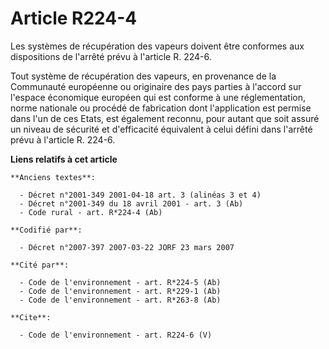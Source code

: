 # Article R224-4

Les systèmes de récupération des vapeurs doivent être conformes aux dispositions de l'arrêté prévu à l'article R. 224-6. 

Tout système de récupération des vapeurs, en provenance de la Communauté européenne ou originaire des pays parties à l'accord
sur l'espace économique européen qui est conforme à une réglementation, norme nationale ou procédé de fabrication dont
l'application est permise dans l'un de ces Etats, est également reconnu, pour autant que soit assuré un niveau de sécurité et
d'efficacité équivalent à celui défini dans l'arrêté prévu à l'article R. 224-6.

**Liens relatifs à cet article**

	**Anciens textes**:

	  - Décret n°2001-349 2001-04-18 art. 3 (alinéas 3 et 4)
	  - Décret n°2001-349 du 18 avril 2001 - art. 3 (Ab)
	  - Code rural - art. R*224-4 (Ab)

	**Codifié par**:

	  - Décret n°2007-397 2007-03-22 JORF 23 mars 2007

	**Cité par**:

	  - Code de l'environnement - art. R*224-5 (Ab)
	  - Code de l'environnement - art. R*229-1 (Ab)
	  - Code de l'environnement - art. R*263-8 (Ab)

	**Cite**:

	  - Code de l'environnement - art. R224-6 (V)
